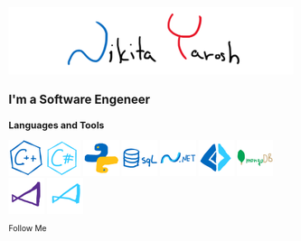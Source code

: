 ![Header](https://github.com/THRUWOL/THRUWOL/blob/main/assets/header.png)

## I'm a Software Engeneer

### Languages and Tools

<img src="https://github.com/THRUWOL/THRUWOL/blob/main/assets/logo/cpp.png" alt="cpp" width="64"/><img src="https://github.com/THRUWOL/THRUWOL/blob/main/assets/logo/csp.png" alt="csp" width="64"/>
<img src="https://github.com/THRUWOL/THRUWOL/blob/main/assets/logo/python.png" alt="python" width="64"/>
<img src="https://github.com/THRUWOL/THRUWOL/blob/main/assets/logo/sql.png" alt="sql" width="64"/>
<img src="https://github.com/THRUWOL/THRUWOL/blob/main/assets/logo/dnet.png" alt="dnet" width="64"/>
<img src="https://github.com/THRUWOL/THRUWOL/blob/main/assets/logo/fsp.png" alt="fsp" width="64"/>
<img src="https://github.com/THRUWOL/THRUWOL/blob/main/assets/logo/mongodb.png" alt="mongodb" width="64"/>
<img src="https://github.com/THRUWOL/THRUWOL/blob/main/assets/logo/vs.png" alt="vs" width="64"/>
<img src="https://github.com/THRUWOL/THRUWOL/blob/main/assets/logo/vsc.png" alt="vsc" width="64"/>

Follow Me
